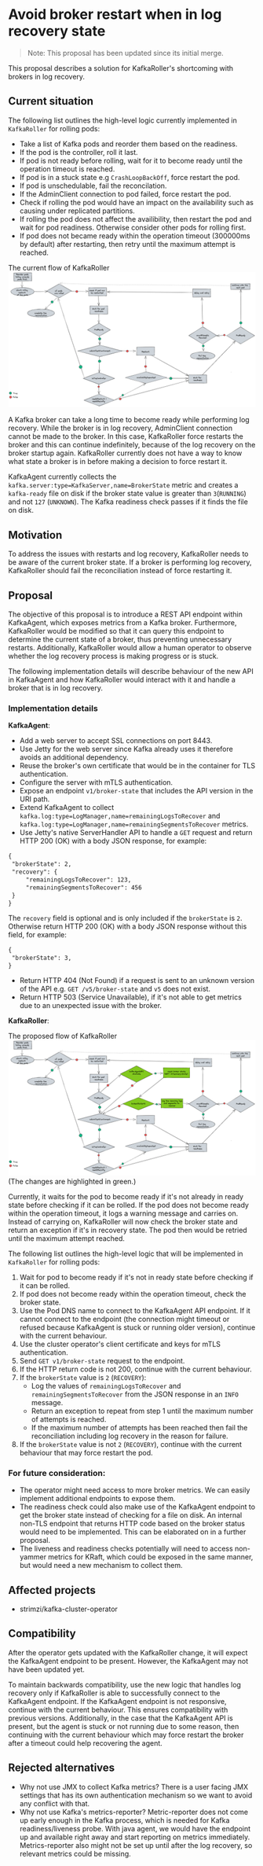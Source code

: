 # Avoid broker restart when in log recovery state
> Note: This proposal has been updated since its initial merge.

This proposal describes a solution for KafkaRoller's shortcoming with brokers in log recovery.

## Current situation

The following list outlines the high-level logic currently implemented in `KafkaRoller` for rolling pods:
- Take a list of Kafka pods and reorder them based on the readiness.
- If the pod is the controller, roll it last.
- If pod is not ready before rolling, wait for it to become ready until the operation timeout is reached.
- If pod is in a stuck state e.g `CrashLoopBackOff`, force restart the pod.
- If pod is unschedulable, fail the reconcilation. 
- If the AdminClient connection to pod failed, force restart the pod. 
- Check if rolling the pod would have an impact on the availability such as causing under replicated partitions.
- If rolling the pod does not affect the availibility, then restart the pod and wait for pod readiness. Otherwise consider other pods for rolling first.
- If pod does not became ready within the operation timeout (300000ms by default) after restarting, then retry until the maximum attempt is reached. 

The current flow of KafkaRoller
![The current flow of KafkaRoller](images/048-kafka-roller-current-flow.png)

A Kafka broker can take a long time to become ready while performing log recovery. While the broker is in log recovery, AdminClient connection cannot be made to the broker. In this case, KafkaRoller force restarts the broker and this can continue indefinitely, because of the log recovery on the broker startup again. KafkaRoller currently does not have a way to know what state a broker is in before making a decision to force restart it.

KafkaAgent currently collects the `kafka.server:type=KafkaServer,name=BrokerState` metric and creates a `kafka-ready` file on disk if the broker state value is greater than `3`(`RUNNING`) and not `127` (`UNKNOWN`). The Kafka readiness check passes if it finds the file on disk.

## Motivation

To address the issues with restarts and log recovery, KafkaRoller needs to be aware of the current broker state.  If a broker is performing log recovery, KafkaRoller should fail the reconciliation instead of force restarting it.

## Proposal
 
The objective of this proposal is to introduce a REST API endpoint within KafkaAgent, which exposes metrics from a Kafka broker. Furthermore, KafkaRoller would be modified so that it can query this endpoint to determine the current state of a broker, thus preventing unnecessary restarts. Additionally, KafkaRoller would allow a human operator to observe whether the log recovery process is making progress or is stuck.

The following implementation details will describe behaviour of the new API in KafkaAgent and how KafkaRoller would interact with it and handle a broker that is in log recovery.

### Implementation details

**KafkaAgent**:

- Add a web server to accept SSL connections on port 8443.
- Use Jetty for the web server since Kafka already uses it therefore avoids an additional dependency.
- Reuse the broker's own certificate that would be in the container for TLS authentication.
- Configure the server with mTLS authentication.
- Expose an endpoint `v1/broker-state` that includes the API version in the URI path.
- Extend KafkaAgent to collect `kafka.log:type=LogManager,name=remainingLogsToRecover` and `kafka.log:type=LogManager,name=remainingSegmentsToRecover` metrics.
- Use Jetty's native ServerHandler API to handle a `GET` request and return HTTP 200 (OK) with a body JSON response, for example:
```
{
 "brokerState": 2,
 "recovery": {
     "remainingLogsToRecover": 123,
     "remainingSegmentsToRecover": 456
 }
}
```
The `recovery` field is optional and is only included if the `brokerState` is `2`. Otherwise return HTTP 200 (OK) with a body JSON response without this field, for example:
```
{
 "brokerState": 3,
}
```
- Return HTTP 404 (Not Found) if a request is sent to an unknown version of the API e.g. `GET /v5/broker-state` and `v5` does not exist.
- Return HTTP 503 (Service Unavailable), if it's not able to get metrics due to an unexpected issue with the broker.

**KafkaRoller**:

The proposed flow of KafkaRoller
![The proposed flow of KafkaRoller](images/048-kafka-roller-new-flow.png)
(The changes are highlighted in green.)

Currently, it waits for the pod to become ready if it's not already in ready state before checking if it can be rolled. If the pod does not become ready within the operation timeout, it logs a warning message and carries on. Instead of carrying on, KafkaRoller will now check the broker state and return an exception if it's in recovery state. The pod then would be retried until the maximum attempt reached.

The following list outlines the high-level logic that will be implemented in `KafkaRoller` for rolling pods:
1. Wait for pod to become ready if it's not in ready state before checking if it can be rolled.
2. If pod does not become ready within the operation timeout, check the broker state.
3. Use the Pod DNS name to connect to the KafkaAgent API endpoint. If it cannot connect to the endpoint (the connection might timeout or refused because KafkaAgent is stuck or running older version), continue with the current behaviour.
4. Use the cluster operator's client certificate and keys for mTLS authentication.
5. Send `GET v1/broker-state` request to the endpoint.
6. If the HTTP return code is not 200, continue with the current behaviour.
7. If the `brokerState` value is `2` (`RECOVERY`):
     - Log the values of `remainingLogsToRecover` and `remainingSegmentsToRecover` from the JSON response in an `INFO` message.
     - Return an exception to repeat from step 1 until the maximum number of attempts is reached.
     - If the maximum number of attempts has been reached then fail the reconciliation including log recovery in the reason for failure.
8. If the `brokerState` value is not `2` (`RECOVERY`), continue with the current behaviour that may force restart the pod.

### For future consideration:

- The operator might need access to more broker metrics. We can easily implement additional endpoints to expose them.
- The readiness check could also make use of the KafkaAgent endpoint to get the broker state instead of checking for a file on disk. An internal non-TLS endpoint that returns HTTP code based on the broker status would need to be implemented. This can be elaborated on in a further proposal.
- The liveness and readiness checks potentially will need to access non-yammer metrics for KRaft, which could be exposed in the same manner, but would need a new mechanism to collect them.

## Affected projects

* strimzi/kafka-cluster-operator

## Compatibility

After the operator gets updated with the KafkaRoller change, it will expect the KafkaAgent endpoint to be present. However, the KafkaAgent may not have been updated yet.

To maintain backwards compatibility, use the new logic that handles log recovery only if KafkaRoller is able to successfully connect to the KafkaAgent endpoint. If the KafkaAgent endpoint is not responsive, continue with the current behaviour. This ensures compatibility with previous versions. Additionally, in the case that the KafkaAgent API is present, but the agent is stuck or not running due to some reason, then continuing with the current behaviour which may force restart the broker after a timeout could help recovering the agent.

## Rejected alternatives

- Why not use JMX to collect Kafka metrics? There is a user facing JMX settings that has its own authentication mechanism so we want to avoid any conflict with that.
- Why not use Kafka's metrics-reporter? Metric-reporter does not come up early enough in the Kafka process, which is needed for Kafka readiness/liveness probe. With java agent, we would have the endpoint up and available right away and start reporting on metrics immediately. Metrics-reporter also might not be set up until after the log recovery, so relevant metrics could be missing.
